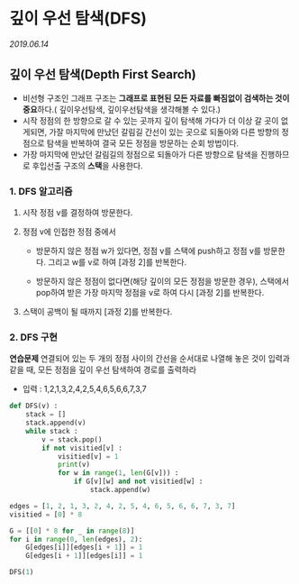 # 깊이 우선 탐색(DFS)

*2019.06.14*



## 깊이 우선 탐색(Depth First Search)

- 비선형 구조인 그래프 구조는 **그래프로 표현된 모든 자료를 빠짐없이 검색하는 것이 중요**하다.( 깊이우선탐색, 깊이우선탐색을 생각해볼 수 있다.)
- 시작 정점의 한 방향으로 갈 수 있는 곳까지 깊이 탐색해 가다가 더 이상 갈 곳이 없게되면, 가잘 마지막에 만났던 갈림길 간선이 있는 곳으로 되돌아와 다른 방향의 정점으로 탐색을 반복하여 결국 모든 정점을 방문하는 순회 방법이다.
- 가장 마지막에 만났던 갈림길의 정점으로 되돌아가 다른 방향으로 탐색을 진행하므로 후입선출 구조의 **스택**을 사용한다.



### 1. DFS 알고리즘

1. 시작 정점 v를 결정하여 방문한다.

2. 정점 v에 인접한 정점 중에서

   - 방문하지 않은 정점 w가 있다면, 정점 v를 스택에 push하고 정점 v를 방문한다. 그리고 w를 v로 하여 [과정 2]를 반복한다.

   - 방문하지 않은 정점이 없다면(해당 깊이의 모든 정점을 방문한 경우), 스택에서 pop하여 받은 가장 마지막 정점을 v로 하여 다시 [과정 2]를 반복한다.

3. 스택이 공백이 될 때까지 [과정 2]를 반복한다.



### 2. DFS 구현

**연습문제** 연결되어 있는 두 개의 정점 사이의 간선을 순서대로 나열해 놓은 것이 입력과 같을 때, 모든 정점을 깊이 우선 탐색하여 경로를 출력하라

- 입력 : 1,2,1,3,2,4,2,5,4,6,5,6,6,7,3,7

```python
def DFS(v) :
    stack = []
    stack.append(v)
    while stack :
        v = stack.pop()
        if not visitied[v] :
            visitied[v] = 1
            print(v)
            for w in range(1, len(G[v])) :
                if G[v][w] and not visitied[w] :
                    stack.append(w)

edges = [1, 2, 1, 3, 2, 4, 2, 5, 4, 6, 5, 6, 6, 7, 3, 7]
visitied = [0] * 8

G = [[0] * 8 for _ in range(8)]
for i in range(0, len(edges), 2):
    G[edges[i]][edges[i + 1]] = 1
    G[edges[i + 1]][edges[i]] = 1

DFS(1)
```